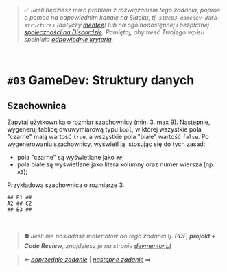 > :white_check_mark: *Jeśli będziesz mieć problem z rozwiązaniem tego zadania, poproś o pomoc na odpowiednim kanale na Slacku, tj. `s10e03-gamedev-data-structures` (dotyczy [mentee](https://devmentor.pl/mentoring/)) lub na ogólnodostępnej i bezpłatnej [społeczności na Discordzie](https://devmentor.pl/discord). Pamiętaj, aby treść Twojego wpisu spełniała [odpowiednie kryteria](https://devmentor.pl/jak-prosic-o-pomoc/).*

&nbsp;

# `#03` GameDev: Struktury danych

## Szachownica

Zapytaj użytkownika o rozmiar szachownicy (min. 3, max 9). Następnie, wygeneruj tablicę dwuwymiarową typu `bool`, w której wszystkie pola "czarne" mają wartość `true`, a wszystkie pola "białe" wartość `false`. Po wygenerowaniu szachownicy, wyświetl ją, stosując się do tych zasad:
- pola "czarne" są wyświetlane jako `##`;
- pola białe są wyświetlane jako litera kolumny oraz numer wiersza (np. `A5`);

Przykładowa szachownica o rozmiarze 3:
```
## B1 ##
A2 ## C2
## B3 ##
```


&nbsp;

> :no_entry: *Jeśli nie posiadasz materiałów do tego zadania tj. **PDF, projekt + Code Review**, znajdziesz je na stronie [devmentor.pl](https://devmentor.pl/workshop-gamedev-data-structures)*

> :arrow_left: [*poprzednie zadanie*](./../02) | [*następne zadanie*](./../04) :arrow_right:
